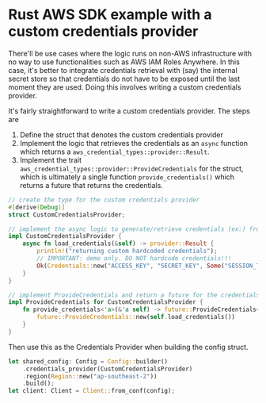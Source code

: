 # Rust AWS SDK example with a custom credentials provider

There'll be use cases where the logic runs on non-AWS infrastructure with no
way to use functionalities such as AWS IAM Roles Anywhere. In this case, it's
better to integrate credentials retrieval with (say) the internal secret store
so that credentials do not have to be exposed until the last moment they are
used. Doing this involves writing a custom credentials provider.

It's fairly straightforward to write a custom credentials provider. The steps
are
1. Define the struct that denotes the custom credentials provider
1. Implement the logic that retrieves the credentials as an `async` function
   which returns a `aws_credential_types::provider::Result`.
1. Implement the trait `aws_credential_types::provider::ProvideCredentials` for
   the struct, which is ultimately a single function `provide_credentials()`
   which returns a future that returns the credentials.


```rust
// create the type for the custom credentials provider
#[derive(Debug)]
struct CustomCredentialsProvider;

// implement the async logic to generate/retrieve credentials (ex:) from a secret store
impl CustomCredentialsProvider {
    async fn load_credentials(&self) -> provider::Result {
        println!("returning custom hardcoded credentials");
        // IMPORTANT: demo only. DO NOT hardcode credentials!!!
        Ok(Credentials::new("ACCESS_KEY", "SECRET_KEY", Some("SESSION_TOKEN".to_string()), None, "CustomProvider"))
    }
}

// implement ProvideCredentials and return a future for the credentials retrieval logic
impl ProvideCredentials for CustomCredentialsProvider {
    fn provide_credentials<'a>(&'a self) -> future::ProvideCredentials<'a> where Self: 'a {
        future::ProvideCredentials::new(self.load_credentials())
    }
}
```

Then use this as the Credentials Provider when building the config struct.

```rust
let shared_config: Config = Config::builder()
    .credentials_provider(CustomCredentialsProvider)
    .region(Region::new("ap-southeast-2"))
    .build();
let client: Client = Client::from_conf(config);
```
